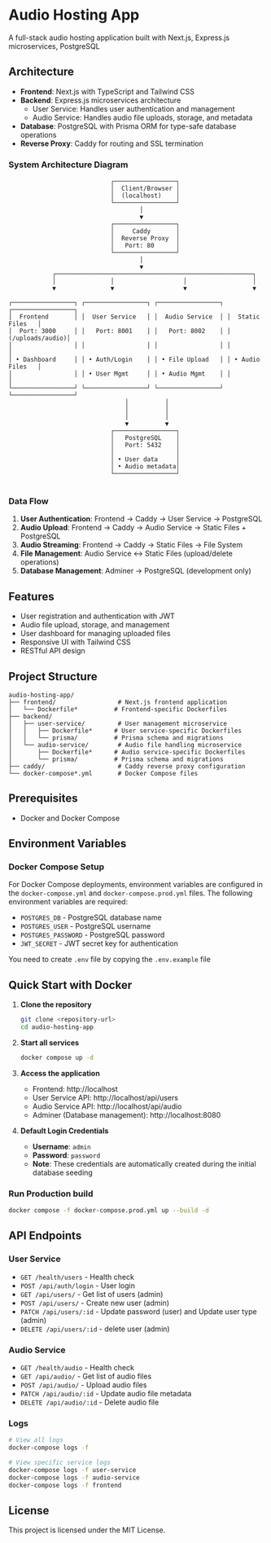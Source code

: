 # Audio Hosting App

A full-stack audio hosting application built with Next.js, Express.js microservices, PostgreSQL

## Architecture

- **Frontend**: Next.js with TypeScript and Tailwind CSS
- **Backend**: Express.js microservices architecture
  - User Service: Handles user authentication and management
  - Audio Service: Handles audio file uploads, storage, and metadata
- **Database**: PostgreSQL with Prisma ORM for type-safe database operations
- **Reverse Proxy**: Caddy for routing and SSL termination

### System Architecture Diagram

```
                            ┌─────────────────┐
                            │  Client/Browser │
                            │  (localhost)    │
                            └─────────────────┘
                                    │
                                    ▼
                            ┌─────────────────┐
                            │     Caddy       │
                            │  Reverse Proxy  │
                            │   Port: 80      │
                            └─────────────────┘
                                    │
                                    ▼
            ┌──────────────────────────────────────────────────────┐
            │               │                   │                  │
            ▼               ▼                   ▼                  ▼ 

┌─────────────────┐ ┌─────────────────┐ ┌─────────────────┐ ┌─────────────────┐
│  Frontend       │ │  User Service   │ │  Audio Service  │ │  Static Files   │
│  Port: 3000     │ │   Port: 8001    │ │   Port: 8002    │ │ (/uploads/audio)│
│                 │ │                 │ │                 │ │                 │
│ • Dashboard     │ │ • Auth/Login    │ │ • File Upload   │ │ • Audio Files   │
│                 │ │ • User Mgmt     │ │ • Audio Mgmt    │ │                 │
└─────────────────┘ └─────────────────┘ └─────────────────┘ └─────────────────┘
                                │          │     
                                │          │                  
                                │          │         
                                ▼          ▼         
                            ┌─────────────────┐         
                            │   PostgreSQL    │         
                            │   Port: 5432    │         
                            │                 │         
                            │ • User data     │         
                            │ • Audio metadata│         
                            └─────────────────┘         
         
```

### Data Flow

1. **User Authentication**: Frontend → Caddy → User Service → PostgreSQL
2. **Audio Upload**: Frontend → Caddy → Audio Service → Static Files + PostgreSQL
3. **Audio Streaming**: Frontend → Caddy → Static Files → File System
4. **File Management**: Audio Service ↔ Static Files (upload/delete operations)
5. **Database Management**: Adminer → PostgreSQL (development only)

## Features

- User registration and authentication with JWT
- Audio file upload, storage, and management
- User dashboard for managing uploaded files
- Responsive UI with Tailwind CSS
- RESTful API design

## Project Structure

```
audio-hosting-app/
├── frontend/                 # Next.js frontend application
│   └── Dockerfile*          # Frontend-specific Dockerfiles
├── backend/
│   ├── user-service/         # User management microservice
│   │   ├── Dockerfile*      # User service-specific Dockerfiles
│   │   └── prisma/          # Prisma schema and migrations
│   └── audio-service/        # Audio file handling microservice
│       ├── Dockerfile*      # Audio service-specific Dockerfiles
│       └── prisma/          # Prisma schema and migrations
├── caddy/                    # Caddy reverse proxy configuration
└── docker-compose*.yml       # Docker Compose files
```

## Prerequisites

- Docker and Docker Compose


## Environment Variables

### Docker Compose Setup

For Docker Compose deployments, environment variables are configured in the `docker-compose.yml` and `docker-compose.prod.yml` files. The following environment variables are required:

- `POSTGRES_DB` - PostgreSQL database name
- `POSTGRES_USER` - PostgreSQL username
- `POSTGRES_PASSWORD` - PostgreSQL password
- `JWT_SECRET` - JWT secret key for authentication

You need to create `.env` file by copying the `.env.example` file

## Quick Start with Docker

1. **Clone the repository**
   ```bash
   git clone <repository-url>
   cd audio-hosting-app
   ```

2. **Start all services**
   ```bash
   docker compose up -d
   ```

3. **Access the application**
   - Frontend: http://localhost
   - User Service API: http://localhost/api/users
   - Audio Service API: http://localhost/api/audio
   - Adminer (Database management): http://localhost:8080

4. **Default Login Credentials**
   - **Username**: `admin`
   - **Password**: `password`
   - **Note**: These credentials are automatically created during the initial database seeding


### Run Production build
```bash
docker compose -f docker-compose.prod.yml up --build -d
```

## API Endpoints

### User Service
- `GET /health/users` - Health check
- `POST /api/auth/login` - User login
- `GET /api/users/` - Get list of users (admin)
- `POST /api/users/` - Create new user (admin)
- `PATCH /api/users/:id` - Update password (user) and Update user type (admin)
- `DELETE /api/users/:id` - delete user (admin)


### Audio Service
- `GET /health/audio` - Health check
- `GET /api/audio/` - Get list of audio files
- `POST /api/audio/` - Upload audio files
- `PATCH /api/audio/:id` - Update audio file metadata
- `DELETE /api/audio/:id` - Delete audio file



### Logs
```bash
# View all logs
docker-compose logs -f

# View specific service logs
docker-compose logs -f user-service
docker-compose logs -f audio-service
docker-compose logs -f frontend
```


## License

This project is licensed under the MIT License.
